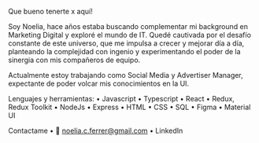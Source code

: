 Que bueno tenerte x aquí!
      
Soy Noelia, hace años estaba buscando complementar mi background en Marketing Digital y exploré el mundo de IT. 
Quedé cautivada por el desafío constante de este universo, que me impulsa a crecer y mejorar día a día, planteando la complejidad con ingenio y experimentando el poder de la sinergia con mis compañeros de equipo. 
      
Actualmente estoy trabajando como Social Media y Advertiser Manager, expectante de poder volcar mis conocimientos en la UI.
          
Lenguajes y herramientas:
•	Javascript
•	Typescript
•	React
•	Redux, Redux Toolkit
•	NodeJs
•	Express
•	HTML
•	CSS
•	SQL
•	Figma
•	Material UI

Contactame 
•	📧 noelia.c.ferrer@gmail.com
•	LinkedIn
